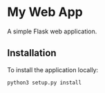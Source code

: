 # My Web App

A simple Flask web application.

## Installation

To install the application locally:

```bash
python3 setup.py install
